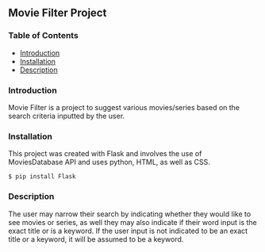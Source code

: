 ## Movie Filter Project

### Table of Contents
* [Introduction](#Introduction)
* [Installation](#Installation)
* [Description](#Description) 

### Introduction
Movie Filter is a project to suggest various movies/series based on the search criteria inputted by the user. 

### Installation 
This project was created with Flask and involves the use of MoviesDatabase API and uses python, HTML, as well as CSS. 
```
$ pip install Flask
```

### Description
The user may narrow their search by indicating whether they would like to see movies or series, as well they may also indicate if their word input is the exact title or is a keyword. If the user input is not indicated to be an exact title or a keyword, it will be assumed to be a keyword.  